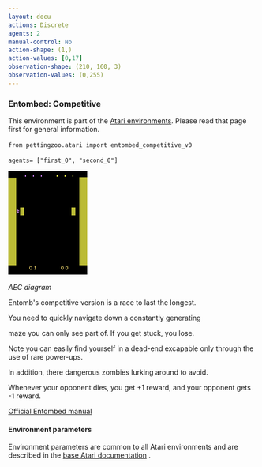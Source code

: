 ```yaml
---
layout: docu
actions: Discrete
agents: 2
manual-control: No
action-shape: (1,)
action-values: [0,17]
observation-shape: (210, 160, 3)
observation-values: (0,255)
---
```



### Entombed: Competitive



This environment is part of the [Atari environments](../atari). Please read that page first for general information.





`from pettingzoo.atari import entombed_competitive_v0`



`agents= ["first_0", "second_0"]`



![entombed_competitive gif](atari_entombed_competitive.gif)



*AEC diagram*





Entomb's competitive version is a race to last the longest.



You need to quickly navigate down a constantly generating

maze you can only see part of. If you get stuck, you lose.

Note you can easily find yourself in a dead-end excapable only through the use of rare power-ups.

In addition, there dangerous zombies lurking around to avoid.

Whenever your opponent dies, you get +1 reward, and your opponent gets -1 reward.



[Official Entombed manual](https://atariage.com/manual_html_page.php?SoftwareLabelID=165)





#### Environment parameters



Environment parameters are common to all Atari environments and are described in the [base Atari documentation](../atari) .
